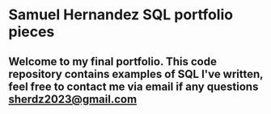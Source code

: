 # Samuel Hernandez SQL portfolio pieces
## Welcome to my final portfolio. This code repository contains examples of SQL I've written, feel free to contact me via email if any questions sherdz2023@gmail.com
